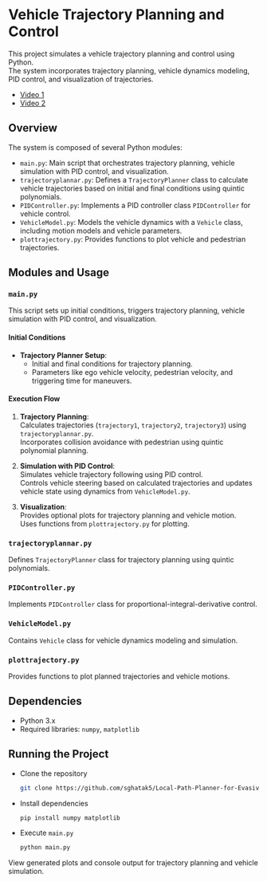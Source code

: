 # Vehicle Trajectory Planning and Control 

This project simulates a vehicle trajectory planning and control using Python.  
The system incorporates trajectory planning, vehicle dynamics modeling, PID control, and visualization of trajectories.

- [Video 1](./Pathplanning_demo.gif)
- [Video 2](./Pathplanning_demo2.gif)

## Overview

The system is composed of several Python modules:

- `main.py`: Main script that orchestrates trajectory planning, vehicle simulation with PID control, and visualization.
- `trajectoryplannar.py`: Defines a `TrajectoryPlanner` class to calculate vehicle trajectories based on initial and final conditions using quintic polynomials.
- `PIDController.py`: Implements a PID controller class `PIDController` for vehicle control.
- `VehicleModel.py`: Models the vehicle dynamics with a `Vehicle` class, including motion models and vehicle parameters.
- `plottrajectory.py`: Provides functions to plot vehicle and pedestrian trajectories.

## Modules and Usage

### `main.py`

This script sets up initial conditions, triggers trajectory planning, vehicle simulation with PID control, and visualization.

#### Initial Conditions

- **Trajectory Planner Setup**:
  - Initial and final conditions for trajectory planning.
  - Parameters like ego vehicle velocity, pedestrian velocity, and triggering time for maneuvers.

#### Execution Flow

1. **Trajectory Planning**:  
   Calculates trajectories (`trajectory1`, `trajectory2`, `trajectory3`) using `trajectoryplannar.py`.  
   Incorporates collision avoidance with pedestrian using quintic polynomial planning.

2. **Simulation with PID Control**:  
   Simulates vehicle trajectory following using PID control.  
   Controls vehicle steering based on calculated trajectories and updates vehicle state using dynamics from `VehicleModel.py`.

3. **Visualization**:  
   Provides optional plots for trajectory planning and vehicle motion.  
   Uses functions from `plottrajectory.py` for plotting.

### `trajectoryplannar.py`

Defines `TrajectoryPlanner` class for trajectory planning using quintic polynomials.

### `PIDController.py`

Implements `PIDController` class for proportional-integral-derivative control.

### `VehicleModel.py`

Contains `Vehicle` class for vehicle dynamics modeling and simulation.

### `plottrajectory.py`

Provides functions to plot planned trajectories and vehicle motions.

## Dependencies

- Python 3.x
- Required libraries: `numpy`, `matplotlib`

## Running the Project

- Clone the repository 
     ```bash
     git clone https://github.com/sghatak5/Local-Path-Planner-for-Evasive-Maneuvors-of-Automated-Vehicle.git
- Install dependencies
     ```bash
     pip install numpy matplotlib
- Execute `main.py`
     ```bash
     python main.py
View generated plots and console output for trajectory planning and vehicle simulation.